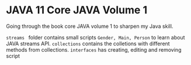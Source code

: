 # JAVA 11 Core JAVA Volume 1 
Going through the book core JAVA volume 1 to sharpen my Java skill.

```streams ``` folder contains small scripts ```Gender, Main, Person``` to learn about JAVA streams API.
``` collections ``` contains the colletions with different methods from collections.
``` interfaces ``` has creating, editing and removing script 


